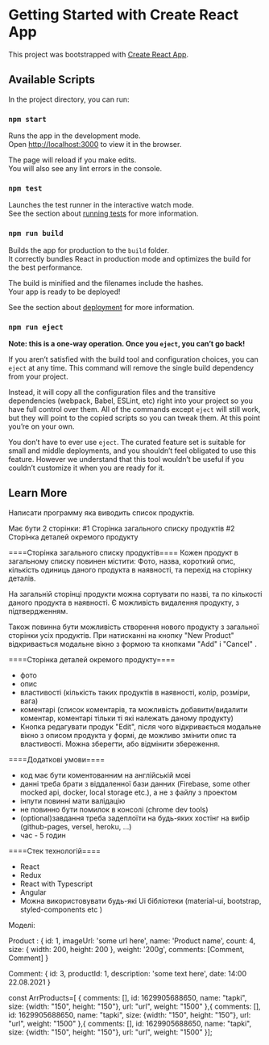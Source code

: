 # Getting Started with Create React App

This project was bootstrapped with [Create React App](https://github.com/facebook/create-react-app).

## Available Scripts

In the project directory, you can run:

### `npm start`

Runs the app in the development mode.\
Open [http://localhost:3000](http://localhost:3000) to view it in the browser.

The page will reload if you make edits.\
You will also see any lint errors in the console.

### `npm test`

Launches the test runner in the interactive watch mode.\
See the section about [running tests](https://facebook.github.io/create-react-app/docs/running-tests) for more information.

### `npm run build`

Builds the app for production to the `build` folder.\
It correctly bundles React in production mode and optimizes the build for the best performance.

The build is minified and the filenames include the hashes.\
Your app is ready to be deployed!

See the section about [deployment](https://facebook.github.io/create-react-app/docs/deployment) for more information.

### `npm run eject`

**Note: this is a one-way operation. Once you `eject`, you can’t go back!**

If you aren’t satisfied with the build tool and configuration choices, you can `eject` at any time. This command will remove the single build dependency from your project.

Instead, it will copy all the configuration files and the transitive dependencies (webpack, Babel, ESLint, etc) right into your project so you have full control over them. All of the commands except `eject` will still work, but they will point to the copied scripts so you can tweak them. At this point you’re on your own.

You don’t have to ever use `eject`. The curated feature set is suitable for small and middle deployments, and you shouldn’t feel obligated to use this feature. However we understand that this tool wouldn’t be useful if you couldn’t customize it when you are ready for it.

## Learn More

Написати программу яка виводить список продуктів.

Має бути 2 сторінки:
#1 Сторінка загального списку продуктів
#2 Сторінка деталей окремого продукту

====Сторінка загального списку продуктів====
Кожен продукт в загальному списку повинен містити:
Фото, назва, короткий опис, кількість одиниць даного продукта в наявності, та перехід на сторінку деталів.

На загальній сторінці продукти можна сортувати по назві, та по кількості даного продукта в наявності.
Є можливість видалення продукту, з підтвердженням.

Також повинна бути можливість створення нового продукту з загальної сторінки усіх продуктів.
При натисканні на кнопку "New Product" відкривається модальне вікно з формою та кнопками "Add" і "Cancel" .

====Сторінка деталей окремого продукту====

- фото
- опис
- властивості (кількість таких продуктів в наявності, колір, розміри, вага)
- коментарі (список коментарів, та можливість добавити/видалити коментар, коментарі тільки ті які належать даному продукту)
- Кнопка редагувати продук "Edit", після чого відкривається модальне вікно з описом продукта у формі, де можливо змінити опис та властивості. Можна зберегти, або відмінити збереження.

====Додаткові умови====

- код має бути коментованним на англійській мові
- данні треба брати з віддаленної бази данних (Firebase, some other mocked api, docker, local storage etc.), а не з файлу з проектом
- інпути повинні мати валідацію
- не повинно бути помилок в консолі (chrome dev tools)
- (optional)завдання треба задеплоїти на будь-яких хостінг на вибір (github-pages, versel, heroku, ...)
- час - 5 годин

====Стек технологій====

- React
- Redux
- React with Typescript
- Angular
- Можна використовувати будь-які Ui бібліотеки (material-ui, bootstrap, styled-components etc )

Моделі:

Product : {
id: 1,
imageUrl: 'some url here',
name: 'Product name',
count: 4,
size: {
width: 200,
height: 200
},
weight: '200g',
comments: [Comment, Comment]
}

Comment: {
id: 3,
productId: 1,
description: 'some text here',
date: 14:00 22.08.2021
}

const ArrProducts=[
{
comments: [],
id: 1629905688650,
name: "tapki",
size: {width: "150", height: "150"},
url: "url",
weight: "1500"
},{
comments: [],
id: 1629905688650,
name: "tapki",
size: {width: "150", height: "150"},
url: "url",
weight: "1500"
},{
comments: [],
id: 1629905688650,
name: "tapki",
size: {width: "150", height: "150"},
url: "url",
weight: "1500"
}];
